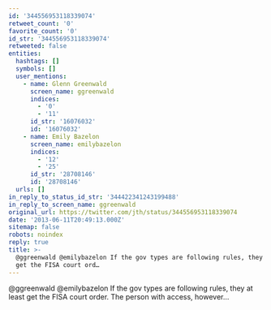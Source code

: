 ```yaml
---
id: '344556953118339074'
retweet_count: '0'
favorite_count: '0'
id_str: '344556953118339074'
retweeted: false
entities:
  hashtags: []
  symbols: []
  user_mentions:
    - name: Glenn Greenwald
      screen_name: ggreenwald
      indices:
        - '0'
        - '11'
      id_str: '16076032'
      id: '16076032'
    - name: Emily Bazelon
      screen_name: emilybazelon
      indices:
        - '12'
        - '25'
      id_str: '28708146'
      id: '28708146'
  urls: []
in_reply_to_status_id_str: '344422341243199488'
in_reply_to_screen_name: ggreenwald
original_url: https://twitter.com/jth/status/344556953118339074
date: '2013-06-11T20:49:13.000Z'
sitemap: false
robots: noindex
reply: true
title: >-
  @ggreenwald @emilybazelon If the gov types are following rules, they at least
  get the FISA court ord…
---
```


@ggreenwald @emilybazelon If the gov types are following rules, they at least get the FISA court order. The person with access, however...